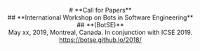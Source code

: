 
<p align="center">
# **Call for Papers** <br>
## **International Workshop on Bots in Software Engineering** <br>
## **(BotSE)** <br>
May xx, 2019, Montreal, Canada. In conjunction with ICSE 2019. <br>
<a href="https://botse.github.io/2018">https://botse.github.io/2018/</a> <br>
</p>
